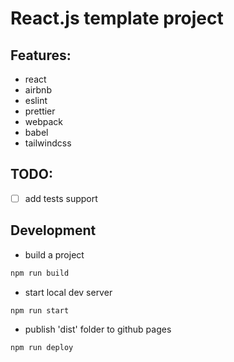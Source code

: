 # React.js template project

## Features:

- react
- airbnb
- eslint
- prettier
- webpack
- babel
- tailwindcss

## TODO:

- [ ] add tests support

## Development

- build a project

```bash
npm run build
```

- start local dev server

```bash
npm run start
```

- publish 'dist' folder to github pages

```bash
npm run deploy
```

